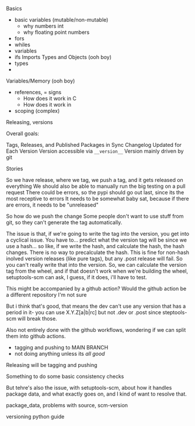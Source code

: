 Basics
- basic variables (mutable/non-mutable)
  - why numbers int
  - why floating point numbers
- fors
- whiles
- variables
- ifs
Imports
Types and Objects (ooh boy)
- types
-
Variables/Memory (ooh boy)
- references, = signs
  - How does it work in C
  - How does it work in
- scoping (complex)



Releasing, versions


Overall goals:

Tags, Releases, and Published Packages in Sync
Changelog Updated for Each Version
Version accessible via `__version__`
Version mainly driven by git

Stories

So we have release, where we tag, we push a tag, and it gets released on
everything
We should also be able to manually run the big testing on a pull request
There could be errors, so the pypi should go out last, since its the most receptive
to errors
It needs to be somewhat baby sat, because if there are errors, it needs to be
"unreleased"

So how do we push the change
Some people don't want to use stuff from git, so they can't
generate the tag automatically.

The issue is that, if we're going to write the tag into the version,
you get into a cyclical issue. You have to... predict what the version tag will be
since we use a hash... so like, if we write the hash, and calculate the hash, the
hash changes. There is no way to precalculate the hash. This is fine for non-hash
inolved version releases (like pure tags), but any .post release will fail. So
you can't really write that into the version.
So, we can calculate the version tag from the wheel, and if that doesn't work
when we're building the wheel, setuptools-scm can ask, I guess, if it does, i'll have
to test.

This might be accompanied by a github action? Would the github action be a different
repository
I'm not sure

But i think that's good, that means the dev can't use any version that has a period
in it- you can use X.Y.Z[a|b|rc] but not .dev or .post since steptools-scm will
break those.

Also not entirely done with the github workflows, wondering if we can split them
into github actions.
- tagging and pushing to MAIN BRANCH
- not doing anything unless its _all good_

Releasing will be tagging and pushing

Something to do some basic consistency checks

But tehre's also the issue, with setuptools-scm, about how it handles package data, and
what exactly goes on, and I kind of want to resolve that.

package_data, problems with source, scm-version

versioning python guide
